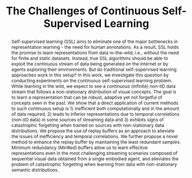 ---
id:             2022-streaming-ssl
title:          "The Challenges of Continuous Self-Supervised Learning"
authors:
    - [Senthil, "*"]
    - [Me, "*"]
    - Abhinav
venue:          European Conference on Computer Vision (ECCV), Tel Aviv, 2022.
year:           "2022-03"
highlight:      "Oral presentation"
thumbnail:      assets/publications/2022-continuous-ssl/thumbnail.gif
bibtex:         "@InProceedings{purushwalkam2022_continuous_ssl,<br>&emsp;title={The Challenges of Continuous Self-Supervised Learning},<br>&emsp;author={Senthil Purushwalkam, Pedro Morgado, Abhinav Gupta},<br>&emsp;booktitle={European Conference on Computer Vision (ECCV)},<br>&emsp;year={2022}<br>}"
links:
    paper:      https://arxiv.org/abs/2203.12710
    code:       https://github.com/senthilps8/continuous_ssl_problem
    data:       https://github.com/senthilps8/continuous_ssl_problem/blob/main/datasets/DATA_PREPARATION.md
    video:      https://youtu.be/N8Kb6xBa0mg
    bibtex:     assets/publications/2022-continuous-ssl/ref.txt
layout: project
short_title: Continuous SSL
front_image: https://www.senthilpurushwalkam.com/publication/continuousssl/featured.gif
abstract: "Self-supervised learning (SSL) aims to eliminate one of the major bottlenecks in representation learning - the need for human annotations. As a result, SSL holds the promise to learn representations from data in-the-wild, i.e., without the need for finite and static datasets. Instead, true SSL algorithms should be able to exploit the continuous stream of data being generated on the internet or by agents exploring their environments. But do traditional self-supervised learning approaches work in this setup? In this work, we investigate this question by conducting experiments on the continuous self-supervised learning problem. While learning in the wild, we expect to see a continuous (infinite) non-IID data stream that follows a non-stationary distribution of visual concepts. The goal is to learn a representation that can be robust, adaptive yet not forgetful of concepts seen in the past. We show that a direct application of current methods to such continuous setup is 1) inefficient both computationally and in the amount of data required, 2) leads to inferior representations due to temporal correlations (non-IID data) in some sources of streaming data and 3) exhibits signs of catastrophic forgetting when trained on sources with non-stationary data distributions. We propose the use of replay buffers as an approach to alleviate the issues of inefficiency and temporal correlations. We further propose a novel method to enhance the replay buffer by maintaining the least redundant samples. Minimum redundancy (MinRed) buffers allow us to learn effective representations even in the most challenging streaming scenarios composed of sequential visual data obtained from a single embodied agent, and alleviates the problem of catastrophic forgetting when learning from data with non-stationary semantic distributions."
---